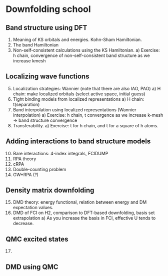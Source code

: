 # Downfolding school


## Band structure using DFT

1. Meaning of KS orbitals and energies. Kohn-Sham Hamiltonian.
2. The band Hamiltonian
3. Non-self-consistent calculations using the KS Hamiltonian.
   a) Exercise: h chain, convergence of non-self-consistent band structure as we increase kmesh

## Localizing wave functions

5. Localization strategies: Wannier (note that there are also IAO, PAO)
   a) H chain: make localized orbitals (select active space, initial guess)
7. Tight binding models from localized representations
   a) H chain: t(separation)
8. Band interpolation using localized representations (Wannier interpolation)
    a) Exercise: h chain, t convergence as we increase k-mesh -> band structure convergence
9. Transferability. 
    a) Exercise: t for h chain, and t for a square of h atoms. 

## Adding interactions to band structure models

10. Bare interactions: 4-index integrals, FCIDUMP
11. RPA theory
12. cRPA 
13. Double-counting problem
14. GW+RPA (?)

## Density matrix downfolding

15. DMD theory: energy functional, relation between energy and DM expectation values.
16. DMD of FCI on H2, comparison to DFT-based downfolding, basis set extrapolation
    a) As you increase the basis in FCI, effective U tends to decrease.

## QMC excited states

17. 

## DMD using QMC
